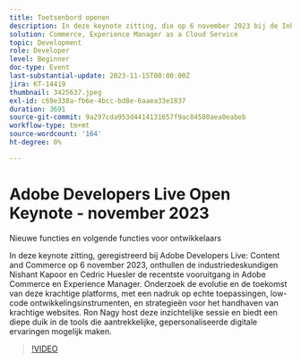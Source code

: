 ```yaml
---
title: Toetsenbord openen
description: In deze keynote zitting, die op 6 november 2023 bij de Inhoud en Handel van Adobe Developers Live wordt geregistreerd, onthullen de industriedeskundigen Nishant Kapoor en Cedric Huesler de recentste vooruitgang in Adobe Commerce en Experience Manager. Onderzoek de evolutie en de toekomst van deze krachtige platforms, met een nadruk op echte toepassingen, low-code ontwikkelingsinstrumenten, en strategieën voor het handhaven van krachtige websites. Ron Nagy host deze inzichtelijke sessie en biedt een diepe duik in de tools die aantrekkelijke, gepersonaliseerde digitale ervaringen mogelijk maken.
solution: Commerce, Experience Manager as a Cloud Service
topic: Development
role: Developer
level: Beginner
doc-type: Event
last-substantial-update: 2023-11-15T00:00:00Z
jira: KT-14419
thumbnail: 3425637.jpeg
exl-id: c69e338a-fb6e-4bcc-bd8e-6aaea33e1837
duration: 3691
source-git-commit: 9a297cda953d4414131657f9ac84580aea0eabeb
workflow-type: tm+mt
source-wordcount: '164'
ht-degree: 0%

---
```


# Adobe Developers Live Open Keynote - november 2023

Nieuwe functies en volgende functies voor ontwikkelaars

In deze keynote zitting, geregistreerd bij Adobe Developers Live: Content and Commerce op 6 november 2023, onthullen de industriedeskundigen Nishant Kapoor en Cedric Huesler de recentste vooruitgang in Adobe Commerce en Experience Manager. Onderzoek de evolutie en de toekomst van deze krachtige platforms, met een nadruk op echte toepassingen, low-code ontwikkelingsinstrumenten, en strategieën voor het handhaven van krachtige websites. Ron Nagy host deze inzichtelijke sessie en biedt een diepe duik in de tools die aantrekkelijke, gepersonaliseerde digitale ervaringen mogelijk maken.

>[!VIDEO](https://video.tv.adobe.com/v/3425637/?learn=on)
